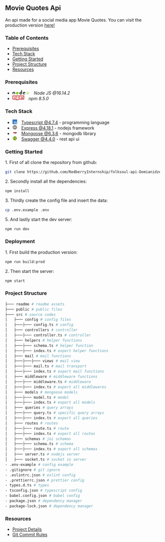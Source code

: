 ## Movie Quotes Api
 
An api made for a social media app Movie Quotes. You can visit the production version [here!](https://movie-quotes-api.sandro.redberryinternship.ge/api-docs/)

### Table of Contents

* [Prerequisites](#prerequisites)
* [Tech Stack](#tech-stack)
* [Getting Started](#getting-started)
* [Project Structure](#project-structure)
* [Resources](#resources)

### Prerequisites

* <img src="./readme/assets/img/nodejs.png" height="15" style='padding-right: 10px'> *Node JS @16.14.2*
* <img src="./readme/assets/img/npm.png" height="15" style='padding-right: 10px'/> *npm 8.5.0*
### Tech Stack

* <img src="./readme/assets/img/typescript.png" height="15"  style='padding-right: 10px'> [Typescript @4.7.4](https://www.typescriptlang.org/) - programming language
* <img src="./readme/assets/img/express.png" height="15"  style='padding-right: 10px'> [Express @4.18.1](https://expressjs.com/) - nodejs framework
* <img src="./readme/assets/img/mongoose.png" height="15"  style='padding-right: 10px'> [Mongoose @6.3.6](https://mongoosejs.com/) - mongodb library
* <img src="./readme/assets/img/swagger.png" height="15"  style='padding-right: 10px'> [Swagger @4.4.0](https://swagger.io/) - rest api ui

### Getting Started

1\. First of all clone the repository from github:
```sh
git clone https://github.com/RedberryInternship/folksoul-api-Domianidze.git
```

2\. Secondly install all the dependencies:
```sh
npm install
```

3\. Thirdly create the config file and insert the data:
```sh
cp .env.example .env
```

5\. And lastly start the dev server:
```sh
npm run dev
```

### Deployment

1\. First build the production version:
```sh
npm run build:prod
```

2\. Then start the server:
```sh
npm start
```

### Project Structure

```bash
├─── readme # readme assets
├─── public # public files
├─── src # source codes
│   ├─── config # config files
│   ├───├─── config.ts # config
│   ├─── controllers # controller
│   ├───├─── controller.ts # controller
│   ├─── helpers # helper functions 
│   ├───├─── schema.ts # helper function
│   ├───├─── index.ts # export helper functions
│   ├─── mail # mail functions 
│   ├───├───├─── views # mail view
│   ├───├─── mail.ts # mail transport
│   ├───├─── index.ts # export mail functions
│   ├─── middleware # middleware functions
│   ├───├─── middleware.ts # middleware
│   ├───├─── index.ts # export all middlewares 
│   ├─── models # mongoose models
│   ├───├─── model.ts # model
│   ├───├─── index.ts # export all models 
│   ├─── queries # query arrays
│   ├───├─── query.ts # specific query arrays
│   ├───├─── index.ts # export all queries
│   ├─── routes # routes
│   ├───├─── route.ts # route
│   ├───├─── index.ts # export all routes 
│   ├─── schemas # joi schemas 
│   ├───├─── schema.ts # schema
│   ├───├─── index.ts # export all schemas 
│   ├─── server.ts # nodejs server
│   ├─── socket.ts # socket io server
- .env-example # config example
- .gitignore # git ignore
- .eslintrc.json # eslint config
- .prettierrc.json # prettier config
- types.d.ts # types
- tsconfig.json # typescript config
- babel.config.json # babel config
- package.json # dependency manager
- package-lock.json # dependency manager
```

### Resources

*  [Project Details](https://redberry.gitbook.io/assignment-iv-movie-quotes-1/)
*  [Git Commit Rules](https://redberry.gitbook.io/resources/git-is-semantikuri-komitebi)
